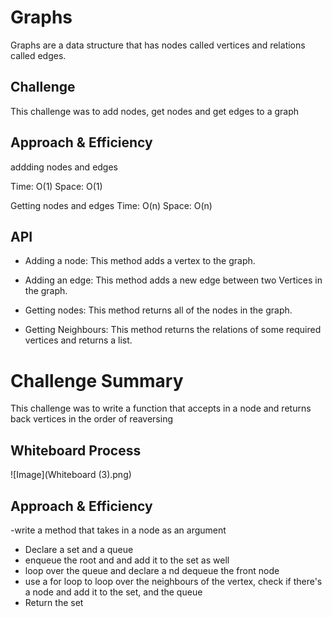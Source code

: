 # Graphs
Graphs are a data structure that has nodes called vertices and relations called edges.

## Challenge
This challenge was to add nodes, get nodes and get edges to a graph

## Approach & Efficiency
addding nodes and edges 

Time: O(1)
Space: O(1)



Getting nodes and edges
Time: O(n)
Space: O(n)


## API
* Adding a node: This method adds a vertex to the graph.

* Adding an edge:  This method adds a new edge between two Vertices in the graph. 

* Getting nodes: This method returns all of the nodes in the graph.
* Getting Neighbours: This method returns the relations of some required vertices and returns a list.



# Challenge Summary
This challenge was to write a function that accepts in a node and returns back vertices in the order of reaversing

## Whiteboard Process
![Image](Whiteboard (3).png)

## Approach & Efficiency
-write a method that takes in a node as an argument
-  Declare a set and a queue
- enqueue the root and and add it to the set as well
- loop over the queue and declare a nd dequeue the front node
- use a for loop to loop over the neighbours of the vertex, check if there's a node and add it to the set, and the queue
- Return the set

